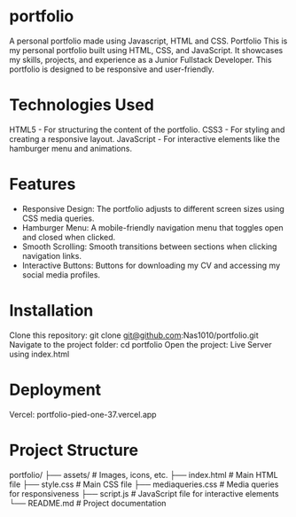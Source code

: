 # portfolio

A personal portfolio made using Javascript, HTML and CSS.
Portfolio
This is my personal portfolio built using HTML, CSS, and JavaScript. It showcases my skills, projects, and experience as a Junior Fullstack Developer. This portfolio is designed to be responsive and user-friendly.

# Technologies Used

HTML5 - For structuring the content of the portfolio.
CSS3 - For styling and creating a responsive layout.
JavaScript - For interactive elements like the hamburger menu and animations.

# Features

- Responsive Design: The portfolio adjusts to different screen sizes using CSS media queries.
- Hamburger Menu: A mobile-friendly navigation menu that toggles open and closed when clicked.
- Smooth Scrolling: Smooth transitions between sections when clicking navigation links.
- Interactive Buttons: Buttons for downloading my CV and accessing my social media profiles.

# Installation

Clone this repository: git clone git@github.com:Nas1010/portfolio.git
Navigate to the project folder: cd portfolio
Open the project: Live Server using index.html

# Deployment

Vercel: portfolio-pied-one-37.vercel.app

# Project Structure

portfolio/
├── assets/ # Images, icons, etc.
├── index.html # Main HTML file
├── style.css # Main CSS file
├── mediaqueries.css # Media queries for responsiveness
├── script.js # JavaScript file for interactive elements
└── README.md # Project documentation
